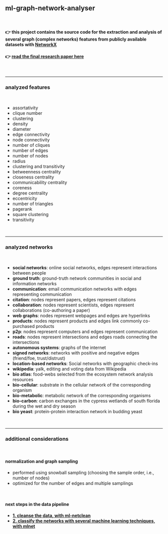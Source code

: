 ## ml-graph-network-analyser

<br>

#### 👉 this project contains the source code for the extraction and analysis of several graph (complex networks) features from publicly available datasets with [NetworkX](https://networkx.org/)
#### 👉 [read the final research paper here](on-classifying-complex-networks-by-their-features.pdf)


<br>

---

### analyzed features

<br>

* assortativity
* clique number
* clustering
* density
* diameter
* edge connectivity
* node connectivity
* number of cliques
* number of edges
* number of nodes
* radius
* clustering and transitivity
* betweenness centrality
* closeness centrality
* communicability centrality
* coreness
* degree centrality
* eccentricity
* number of triangles
* pagerank
* square clustering
* transitivity

<br>

---

### analyzed networks

<br>

* **social networks**: online social networks, edges represent interactions between people
* **ground truth**: ground-truth network communities in social and information networks
* **communication**: email communication networks with edges representing communication
* **citation**: nodes represent papers, edges represent citations
* **collaboration**: nodes represent scientists, edges represent collaborations (co-authoring a paper)
* **web graphs**: nodes represent webpages and edges are hyperlinks
* **products**: nodes represent products and edges link commonly co-purchased products
* **p2p**: nodes represent computers and edges represent communication
* **roads**: nodes represent intersections and edges roads connecting the intersections
* **autonomous systems**: graphs of the internet
* **signed networks**: networks with positive and negative edges (friend/foe, trust/distrust)
* **location-based networks**: Social networks with geographic check-ins
* **wikipedia**: yalk, editing and voting data from Wikipedia
* **bio atlas**: food-webs selected from the ecosystem network analysis resources
* **bio-cellular**: substrate in the cellular network of the corresponding organism
* **bio-metabolic**: metabolic network of the corresponding organisms
* **bio-carbon**: carbon exchanges in the cypress wetlands of south florida during the wet and dry season
* **bio yeast**: protein-protein interaction network in budding yeast

<br>


---

### additional considerations

<br>

#### normalization and graph sampling

* performed using snowball sampling (choosing the sample order, i.e., number of nodes)
* optimized for the number of edges and multiple samplings

<br>

#### next steps in the data pipeline


* **[1. cleanse the data, with ml-netclean](https://github.com/autistic-symposium/ml-netclean)**
* **[2. classify the networks with several machine learning techniques, with mlnet](https://github.com/autistic-symposium/mlnet-complex-networks)**

